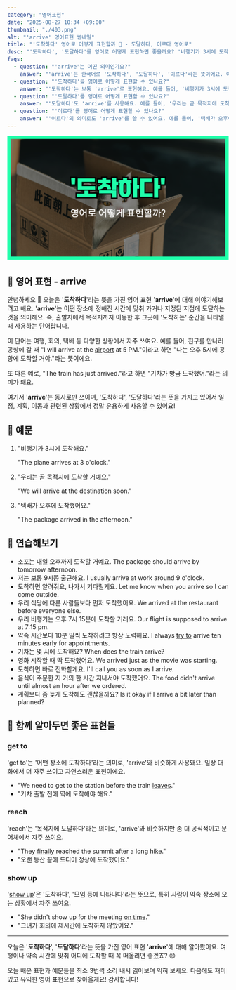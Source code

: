 ```yaml
---
category: "영어표현"
date: "2025-08-27 10:34 +09:00"
thumbnail: "./403.png"
alt: "'arrive' 영어표현 썸네일"
title: "'도착하다' 영어로 어떻게 표현할까 🛬 - 도달하다, 이르다 영어로"
desc: "'도착하다', '도달하다'를 영어로 어떻게 표현하면 좋을까요? '비행기가 3시에 도착해요.', '우리는 곧 목적지에 도착할 거예요.' 등을 영어로 표현하는 법을 배워봅시다. 다양한 예문을 통해서 연습하고 본인의 표현으로 만들어 보세요."
faqs:
  - question: "'arrive'는 어떤 의미인가요?"
    answer: "'arrive'는 한국어로 '도착하다', '도달하다', '이르다'라는 뜻이에요. 여행, 약속 시간에 맞춰 목적지에 도달하는 상황에서 주로 사용해요."
  - question: "'도착하다'를 영어로 어떻게 표현할 수 있나요?"
    answer: "'도착하다'는 보통 'arrive'로 표현해요. 예를 들어, '비행기가 3시에 도착해요.'는 'The plane arrives at 3 o'clock.'라고 말해요."
  - question: "'도달하다'를 영어로 어떻게 표현할 수 있나요?"
    answer: "'도달하다'도 'arrive'를 사용해요. 예를 들어, '우리는 곧 목적지에 도착할 거예요.'는 'We will arrive at the destination soon.'이라고 해요."
  - question: "'이르다'를 영어로 어떻게 표현할 수 있나요?"
    answer: "'이르다'의 의미로도 'arrive'를 쓸 수 있어요. 예를 들어, '택배가 오후에 도착했어요.'는 'The package arrived in the afternoon.'라고 표현해요."
---
```


!['arrive' 영어표현](./403.png)

## 🌟 영어 표현 - arrive

안녕하세요 👋 오늘은 '**도착하다**'라는 뜻을 가진 영어 표현 '**arrive**'에 대해 이야기해보려고 해요. '**arrive**'는 어떤 장소에 정해진 시간에 맞춰 가거나 지정된 지점에 도달하는 것을 의미해요. 즉, 출발지에서 목적지까지 이동한 후 그곳에 '도착하는' 순간을 나타낼 때 사용하는 단어랍니다.

이 단어는 여행, 회의, 택배 등 다양한 상황에서 자주 쓰여요. 예를 들어, 친구를 만나러 공항에 갈 때 "I will arrive at the [airport](/blog/in-english/549.airport/) at 5 PM."이라고 하면 "나는 오후 5시에 공항에 도착할 거야."라는 뜻이에요.

또 다른 예로, "The train has just arrived."라고 하면 "기차가 방금 도착했어."라는 의미가 돼요.

여기서 '**arrive**'는 동사로만 쓰이며, '도착하다', '도달하다'라는 뜻을 가지고 있어서 일정, 계획, 이동과 관련된 상황에서 정말 유용하게 사용할 수 있어요!

## 📖 예문

1. "비행기가 3시에 도착해요."

   "The plane arrives at 3 o'clock."

2. "우리는 곧 목적지에 도착할 거예요."

   "We will arrive at the destination soon."

3. "택배가 오후에 도착했어요."

   "The package arrived in the afternoon."

## 💬 연습해보기

<ul data-interactive-list>

  <li data-interactive-item>
    <span data-toggler>소포는 내일 오후까지 도착할 거예요.</span>
    <span data-answer>The package should arrive by tomorrow afternoon.</span>
  </li>

  <li data-interactive-item>
    <span data-toggler>저는 보통 9시쯤 출근해요.</span>
    <span data-answer>I usually arrive at work around 9 o'clock.</span>
  </li>

  <li data-interactive-item>
    <span data-toggler>도착하면 알려줘요, 나가서 기다릴게요.</span>
    <span data-answer>Let me know when you arrive so I can come outside.</span>
  </li>

  <li data-interactive-item>
    <span data-toggler>우리 식당에 다른 사람들보다 먼저 도착했어요.</span>
    <span data-answer>We arrived at the restaurant before everyone else.</span>
  </li>

  <li data-interactive-item>
    <span data-toggler>우리 비행기는 오후 7시 15분에 도착할 거래요.</span>
    <span data-answer>Our flight is supposed to arrive at 7:15 pm.</span>
  </li>

  <li data-interactive-item>
    <span data-toggler>약속 시간보다 10분 일찍 도착하려고 항상 노력해요.</span>
    <span data-answer>I always <a href="/blog/in-english/117.try-to/">try to</a> arrive ten minutes early for appointments.</span>
  </li>

  <li data-interactive-item>
    <span data-toggler>기차는 몇 시에 도착해요?</span>
    <span data-answer>When does the train arrive?</span>
  </li>

  <li data-interactive-item>
    <span data-toggler>영화 시작할 때 딱 도착했어요.</span>
    <span data-answer>We arrived just as the movie was starting.</span>
  </li>

  <li data-interactive-item>
    <span data-toggler>도착하면 바로 전화할게요.</span>
    <span data-answer>I'll call you as soon as I arrive.</span>
  </li>

  <li data-interactive-item>
    <span data-toggler>음식이 주문한 지 거의 한 시간 지나서야 도착했어요.</span>
    <span data-answer>The food didn't arrive until almost an hour after we ordered.</span>
  </li>

  <li data-interactive-item>
    <span data-toggler>계획보다 좀 늦게 도착해도 괜찮을까요?</span>
    <span data-answer>Is it okay if I arrive a bit later than planned?</span>
  </li>

</ul>

## 🤝 함께 알아두면 좋은 표현들

### get to

'get to'는 '어떤 장소에 도착하다'라는 의미로, 'arrive'와 비슷하게 사용돼요. 일상 대화에서 더 자주 쓰이고 자연스러운 표현이에요.

- "We need to get to the station before the train [leaves](/blog/in-english/402.leave/)."
- "기차 출발 전에 역에 도착해야 해요."

### reach

'reach'는 '목적지에 도달하다'라는 의미로, 'arrive'와 비슷하지만 좀 더 공식적이고 문어체에서 자주 쓰여요.

- "They [finally](/blog/in-english/182.finally/) reached the summit after a long hike."
- "오랜 등산 끝에 드디어 정상에 도착했어요."

### show up

'[show up](/blog/in-english/381.show-up/)'은 '도착하다', '모임 등에 나타나다'라는 뜻으로, 특히 사람이 약속 장소에 오는 상황에서 자주 쓰여요.

- "She didn't show up for the meeting [on time](/blog/vocab-1/043.on-time/)."
- "그녀가 회의에 제시간에 도착하지 않았어요."

---

오늘은 '**도착하다**', '**도달하다**'라는 뜻을 가진 영어 표현 '**arrive**'에 대해 알아봤어요. 여행이나 약속 시간에 맞춰 어디에 도착할 때 꼭 떠올리면 좋겠죠? 😊

오늘 배운 표현과 예문들을 최소 3번씩 소리 내서 읽어보며 익혀 보세요. 다음에도 재미있고 유익한 영어 표현으로 찾아올게요! 감사합니다!
